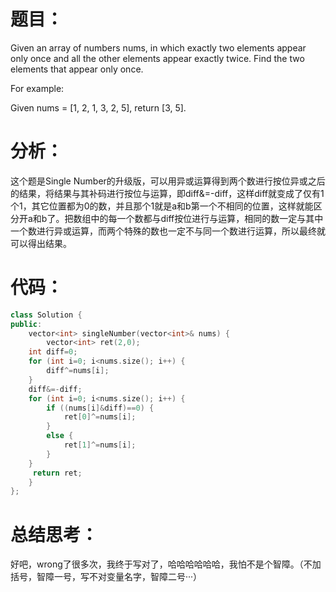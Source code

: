 题目：
==
Given an array of numbers nums, in which exactly two elements appear only once and all the other elements appear exactly twice. Find the two elements that appear only once.

For example:

Given nums = [1, 2, 1, 3, 2, 5], return [3, 5].

分析：
==
这个题是Single Number的升级版，可以用异或运算得到两个数进行按位异或之后的结果，将结果与其补码进行按位与运算，即diff&=-diff，这样diff就变成了仅有1个1，其它位置都为0的数，并且那个1就是a和b第一个不相同的位置，这样就能区分开a和b了。把数组中的每一个数都与diff按位进行与运算，相同的数一定与其中一个数进行异或运算，而两个特殊的数也一定不与同一个数进行运算，所以最终就可以得出结果。

代码：
==
```C++
class Solution {
public:
    vector<int> singleNumber(vector<int>& nums) {
        vector<int> ret(2,0);
    int diff=0;
    for (int i=0; i<nums.size(); i++) {
        diff^=nums[i];
    }
    diff&=-diff;
    for (int i=0; i<nums.size(); i++) {
        if ((nums[i]&diff)==0) {
            ret[0]^=nums[i];
        }
        else {
            ret[1]^=nums[i];
        }
    }
     return ret;
    }
};
```

总结思考：
==
好吧，wrong了很多次，我终于写对了，哈哈哈哈哈哈，我怕不是个智障。（不加括号，智障一号，写不对变量名字，智障二号···）
